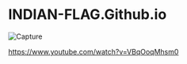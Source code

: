 # INDIAN-FLAG.Github.io
![Capture](https://user-images.githubusercontent.com/67356946/156122825-8bc76491-9f00-4669-9e5d-355591a656d4.JPG)

https://www.youtube.com/watch?v=VBqOoqMhsm0

